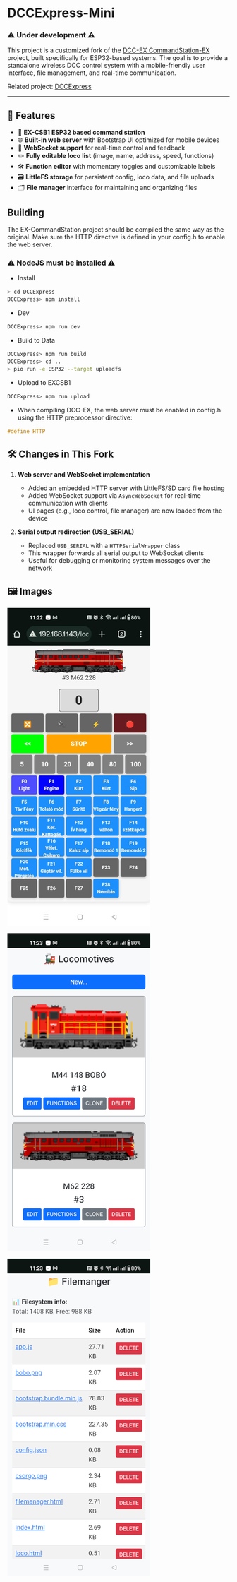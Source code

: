 # DCCExpress-Mini

### ⚠️ Under development ⚠️  
This project is a customized fork of the [DCC-EX CommandStation-EX](https://github.com/DCC-EX/CommandStation-EX) project, built specifically for ESP32-based systems. 
The goal is to provide a standalone wireless DCC control system with a mobile-friendly user interface, file management, and real-time communication.

Related project: [DCCExpress](https://github.com/jungervin/DCCExpress)

---

## 🚀 Features

- 🚂 **EX-CSB1 ESP32 based command station**
- 🌐 **Built-in web server** with Bootstrap UI optimized for mobile devices
- 📡 **WebSocket support** for real-time control and feedback
- ✏️ **Fully editable loco list** (image, name, address, speed, functions)
- 🛠️ **Function editor** with momentary toggles and customizable labels
- 🗃️ **LittleFS storage** for persistent config, loco data, and file uploads
- 🗂️ **File manager** interface for maintaining and organizing files

## Building

The EX-CommandStation project should be compiled the same way as the original.
Make sure the HTTP directive is defined in your config.h to enable the web server.

### ⚠️ NodeJS  must be installed ⚠️

* Install  
```bash 
> cd DCCExpress
DCCExpress> npm install
```

* Dev  
```bash
DCCExpress> npm run dev
```

* Build to Data  
```bash
DCCExpress> npm run build
DCCExpress> cd ..
> pio run -e ESP32 --target uploadfs
```

* Upload to EXCSB1
```bash
DCCExpress> npm run upload
```

* When compiling DCC-EX, the web server must be enabled in config.h using the HTTP preprocessor directive:  
```cpp
#define HTTP
```
## 🛠️ Changes in This Fork

1. **Web server and WebSocket implementation**  
   - Added an embedded HTTP server with LittleFS/SD card file hosting  
   - Added WebSocket support via `AsyncWebSocket` for real-time communication with clients  
   - UI pages (e.g., loco control, file manager) are now loaded from the device

2. **Serial output redirection (USB_SERIAL)**  
   - Replaced `USB_SERIAL` with a `HTTPSerialWrapper` class  
   - This wrapper forwards all serial output to WebSocket clients  
   - Useful for debugging or monitoring system messages over the network
   
## 🖼️ Images
![](web/images/control.jpg)

![](web/images/locoeditor.jpg)

![](web/images/filemanager.jpg)


